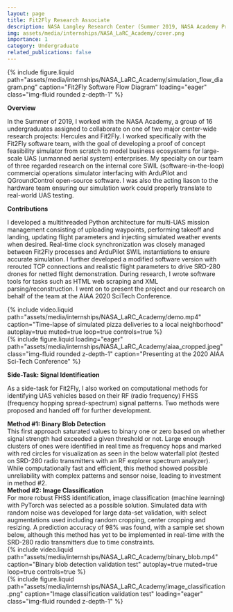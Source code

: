 ```yaml
---
layout: page
title: Fit2Fly Research Associate
description: NASA Langley Research Center (Summer 2019, NASA Academy Program)
img: assets/media/internships/NASA_LaRC_Academy/cover.png
importance: 1
category: Undergraduate
related_publications: false
---
```


<div class="row">
    <div class="col-md mt-3 mt-md-0">
        {% include figure.liquid
            path="assets/media/internships/NASA_LaRC_Academy/simulation_flow_diagram.png"
            caption="Fit2Fly Software Flow Diagram" 
            loading="eager" class="img-fluid rounded z-depth-1"  %}
    </div>
</div>

**Overview**

In the Summer of 2019, I worked with the NASA Academy, a group of 16 undergraduates assigned to collaborate on one of two major center-wide research projects: Hercules and Fit2Fly. I worked specifically with the Fit2Fly software team, with the goal of developing a proof of concept feasibility simulator from scratch to model business ecosystems for large-scale UAS (unmanned aerial system) enterprises. My specialty on our team of three regarded research on the internal core SWIL (software-in-the-loop) commercial operations simulator interfacing with ArduPilot and QGroundControl open-source software. I was also the acting liason to the hardware team ensuring our simulation work could properly translate to real-world UAS testing.

**Contributions**

I developed a multithreaded Python architecture for multi-UAS mission management consisting of uploading waypoints, performing takeoff and landing, updating flight parameters and injecting simulated weather events when desired. Real-time clock synchronization was closely managed between Fit2Fly processes and ArduPilot SWIL instantiations to ensure accurate simulation. I further developed a modified software version with rerouted TCP connections and realistic flight parameters to drive SRD-280 drones for netted flight demonstration. During research, I wrote software tools for tasks such as HTML web scraping and XML parsing/reconstruction. I went on to present the project and our research on behalf of the team at the AIAA 2020 SciTech Conference.

<div class="row">
    <div class="col-md-7 mt-3 mt-md-0">
        {% include video.liquid 
            path="assets/media/internships/NASA_LaRC_Academy/demo.mp4"
            caption="Time-lapse of simulated pizza deliveries to a local neighborhood"
            autoplay=true muted=true loop=true controls=true %}
    </div>
    <div class="col-md mt-3 mt-md-0">
        {% include figure.liquid loading="eager" path="assets/media/internships/NASA_LaRC_Academy/aiaa_cropped.jpeg" class="img-fluid rounded z-depth-1" caption="Presenting at the 2020 AIAA Sci-Tech Conference" %}
    </div>
</div>

**Side-Task: Signal Identification**

As a side-task for Fit2Fly, I also worked on computational methods for identifying UAS vehicles based on their RF (radio frequency) FHSS (frequency hopping spread-spectrum) signal patterns. Two methods were proposed and handed off for further development.

<div class="row">
    <div class="col-md mt-3 mt-md-0">
        <b> 
            Method #1: Binary Blob Detection 
        </b>
        <br>
        This first approach saturated values to binary one or zero based on whether signal strength had exceeded a given threshold or not. Large enough clusters of ones were identified in real time as frequency hops and marked with red circles for visualization as seen in the below waterfall plot (tested on SRD-280 radio transmitters with an RF explorer spectrum analyzer). While computationally fast and efficient, this method showed possible unreliability with complex patterns and sensor noise, leading to investment in method #2.
        <br>
    </div>
    <div class="col-md mt-3 mt-md-0">
        <b> 
            Method #2: Image Classification
        </b>
        <br>
        For more robust FHSS identification, image classification (machine learning) with PyTorch was selected as a possible solution. Simulated data with random noise was developed for large data-set validation, with select augmentations used including random cropping, center cropping and resizing. A prediction accuracy of 98% was found, with a sample set shown below, although this method has yet to be implemented in real-time with the SRD-280 radio transmitters due to time constraints.
        <br>
    </div>
</div>

<div class="row">
    <div class="col-md-7 mt-3 mt-md-0">
        {% include video.liquid 
            path="assets/media/internships/NASA_LaRC_Academy/binary_blob.mp4"
            caption="Binary blob detection validation test"
            autoplay=true muted=true loop=true controls=true %}
    </div>
    <div class="col-md mt-3 mt-md-0">
        {% include figure.liquid
            path="assets/media/internships/NASA_LaRC_Academy/image_classification.png"
            caption="Image classification validation test" 
            loading="eager" class="img-fluid rounded z-depth-1" %}       
    </div>
</div>

